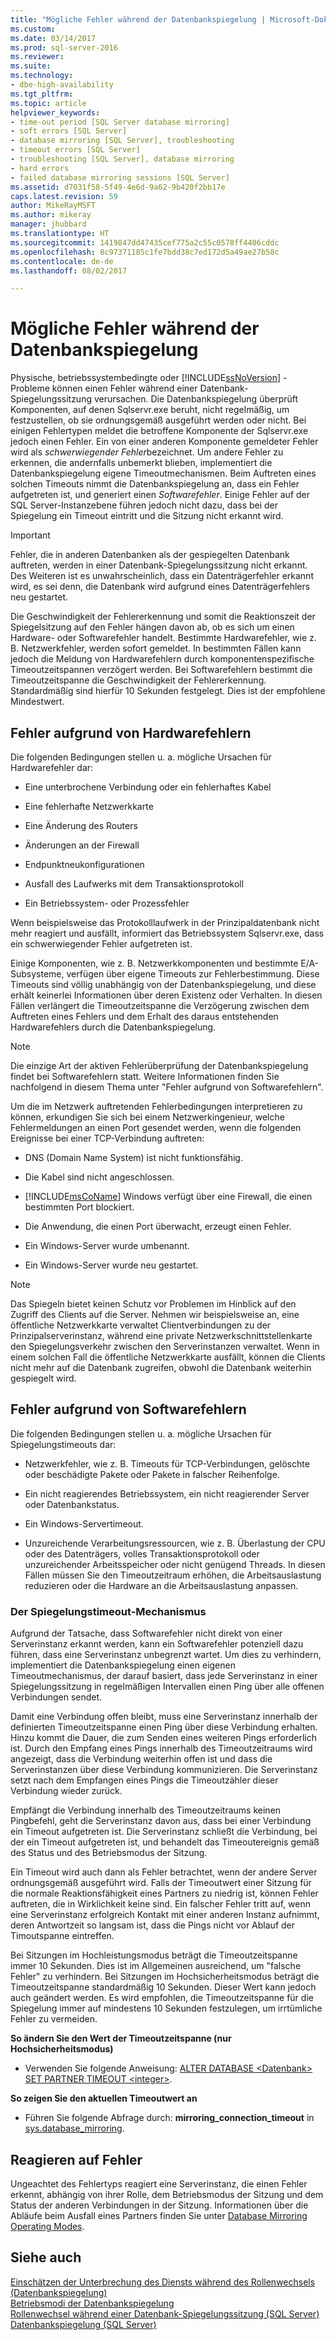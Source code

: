 ```yaml
---
title: "Mögliche Fehler während der Datenbankspiegelung | Microsoft-Dokumentation"
ms.custom: 
ms.date: 03/14/2017
ms.prod: sql-server-2016
ms.reviewer: 
ms.suite: 
ms.technology:
- dbe-high-availability
ms.tgt_pltfrm: 
ms.topic: article
helpviewer_keywords:
- time-out period [SQL Server database mirroring]
- soft errors [SQL Server]
- database mirroring [SQL Server], troubleshooting
- timeout errors [SQL Server]
- troubleshooting [SQL Server], database mirroring
- hard errors
- failed database mirroring sessions [SQL Server]
ms.assetid: d7031f58-5f49-4e6d-9a62-9b420f2bb17e
caps.latest.revision: 59
author: MikeRayMSFT
ms.author: mikeray
manager: jhubbard
ms.translationtype: HT
ms.sourcegitcommit: 1419847dd47435cef775a2c55c0578ff4406cddc
ms.openlocfilehash: 8c97371185c1fe7bdd38c7ed172d5a49ae27b58c
ms.contentlocale: de-de
ms.lasthandoff: 08/02/2017

---
```

# <a name="possible-failures-during-database-mirroring"></a>Mögliche Fehler während der Datenbankspiegelung
  Physische, betriebssystembedingte oder [!INCLUDE[ssNoVersion](../../includes/ssnoversion-md.md)] -Probleme können einen Fehler während einer Datenbank-Spiegelungssitzung verursachen. Die Datenbankspiegelung überprüft Komponenten, auf denen Sqlservr.exe beruht, nicht regelmäßig, um festzustellen, ob sie ordnungsgemäß ausgeführt werden oder nicht. Bei einigen Fehlertypen meldet die betroffene Komponente der Sqlservr.exe jedoch einen Fehler. Ein von einer anderen Komponente gemeldeter Fehler wird als *schwerwiegender Fehler*bezeichnet. Um andere Fehler zu erkennen, die andernfalls unbemerkt blieben, implementiert die Datenbankspiegelung eigene Timeoutmechanismen. Beim Auftreten eines solchen Timeouts nimmt die Datenbankspiegelung an, dass ein Fehler aufgetreten ist, und generiert einen *Softwarefehler*. Einige Fehler auf der SQL Server-Instanzebene führen jedoch nicht dazu, dass bei der Spiegelung ein Timeout eintritt und die Sitzung nicht erkannt wird.  
  
> [!IMPORTANT]  
>  Fehler, die in anderen Datenbanken als der gespiegelten Datenbank auftreten, werden in einer Datenbank-Spiegelungssitzung nicht erkannt. Des Weiteren ist es unwahrscheinlich, dass ein Datenträgerfehler erkannt wird, es sei denn, die Datenbank wird aufgrund eines Datenträgerfehlers neu gestartet.  
  
 Die Geschwindigkeit der Fehlererkennung und somit die Reaktionszeit der Spiegelsitzung auf den Fehler hängen davon ab, ob es sich um einen Hardware- oder Softwarefehler handelt. Bestimmte Hardwarefehler, wie z. B. Netzwerkfehler, werden sofort gemeldet. In bestimmten Fällen kann jedoch die Meldung von Hardwarefehlern durch komponentenspezifische Timeoutzeitspannen verzögert werden. Bei Softwarefehlern bestimmt die Timeoutzeitspanne die Geschwindigkeit der Fehlererkennung. Standardmäßig sind hierfür 10 Sekunden festgelegt. Dies ist der empfohlene Mindestwert.  
  
## <a name="failures-due-to-hard-errors"></a>Fehler aufgrund von Hardwarefehlern  
 Die folgenden Bedingungen stellen u. a. mögliche Ursachen für Hardwarefehler dar:  
  
-   Eine unterbrochene Verbindung oder ein fehlerhaftes Kabel  
  
-   Eine fehlerhafte Netzwerkkarte  
  
-   Eine Änderung des Routers  
  
-   Änderungen an der Firewall  
  
-   Endpunktneukonfigurationen  
  
-   Ausfall des Laufwerks mit dem Transaktionsprotokoll  
  
-   Ein Betriebssystem- oder Prozessfehler  
  
 Wenn beispielsweise das Protokolllaufwerk in der Prinzipaldatenbank nicht mehr reagiert und ausfällt, informiert das Betriebssystem Sqlservr.exe, dass ein schwerwiegender Fehler aufgetreten ist.  
  
 Einige Komponenten, wie z. B. Netzwerkkomponenten und bestimmte E/A-Subsysteme, verfügen über eigene Timeouts zur Fehlerbestimmung. Diese Timeouts sind völlig unabhängig von der Datenbankspiegelung, und diese erhält keinerlei Informationen über deren Existenz oder Verhalten. In diesen Fällen verlängert die Timeoutzeitspanne die Verzögerung zwischen dem Auftreten eines Fehlers und dem Erhalt des daraus entstehenden Hardwarefehlers durch die Datenbankspiegelung.  
  
> [!NOTE]  
>  Die einzige Art der aktiven Fehlerüberprüfung der Datenbankspiegelung findet bei Softwarefehlern statt. Weitere Informationen finden Sie nachfolgend in diesem Thema unter "Fehler aufgrund von Softwarefehlern".  
  
 Um die im Netzwerk auftretenden Fehlerbedingungen interpretieren zu können, erkundigen Sie sich bei einem Netzwerkingenieur, welche Fehlermeldungen an einen Port gesendet werden, wenn die folgenden Ereignisse bei einer TCP-Verbindung auftreten:  
  
-   DNS (Domain Name System) ist nicht funktionsfähig.  
  
-   Die Kabel sind nicht angeschlossen.  
  
-   [!INCLUDE[msCoName](../../includes/msconame-md.md)] Windows verfügt über eine Firewall, die einen bestimmten Port blockiert.  
  
-   Die Anwendung, die einen Port überwacht, erzeugt einen Fehler.  
  
-   Ein Windows-Server wurde umbenannt.  
  
-   Ein Windows-Server wurde neu gestartet.  
  
> [!NOTE]  
>  Das Spiegeln bietet keinen Schutz vor Problemen im Hinblick auf den Zugriff des Clients auf die Server. Nehmen wir beispielsweise an, eine öffentliche Netzwerkkarte verwaltet Clientverbindungen zu der Prinzipalserverinstanz, während eine private Netzwerkschnittstellenkarte den Spiegelungsverkehr zwischen den Serverinstanzen verwaltet. Wenn in einem solchen Fall die öffentliche Netzwerkkarte ausfällt, können die Clients nicht mehr auf die Datenbank zugreifen, obwohl die Datenbank weiterhin gespiegelt wird.  
  
## <a name="failures-due-to-soft-errors"></a>Fehler aufgrund von Softwarefehlern  
 Die folgenden Bedingungen stellen u. a. mögliche Ursachen für Spiegelungstimeouts dar:  
  
-   Netzwerkfehler, wie z. B. Timeouts für TCP-Verbindungen, gelöschte oder beschädigte Pakete oder Pakete in falscher Reihenfolge.  
  
-   Ein nicht reagierendes Betriebssystem, ein nicht reagierender Server oder Datenbankstatus.  
  
-   Ein Windows-Servertimeout.  
  
-   Unzureichende Verarbeitungsressourcen, wie z. B. Überlastung der CPU oder des Datenträgers, volles Transaktionsprotokoll oder unzureichender Arbeitsspeicher oder nicht genügend Threads. In diesen Fällen müssen Sie den Timeoutzeitraum erhöhen, die Arbeitsauslastung reduzieren oder die Hardware an die Arbeitsauslastung anpassen.  
  
### <a name="the-mirroring-time-out-mechanism"></a>Der Spiegelungstimeout-Mechanismus  
 Aufgrund der Tatsache, dass Softwarefehler nicht direkt von einer Serverinstanz erkannt werden, kann ein Softwarefehler potenziell dazu führen, dass eine Serverinstanz unbegrenzt wartet. Um dies zu verhindern, implementiert die Datenbankspiegelung einen eigenen Timeoutmechanismus, der darauf basiert, dass jede Serverinstanz in einer Spiegelungssitzung in regelmäßigen Intervallen einen Ping über alle offenen Verbindungen sendet.  
  
 Damit eine Verbindung offen bleibt, muss eine Serverinstanz innerhalb der definierten Timeoutzeitspanne einen Ping über diese Verbindung erhalten. Hinzu kommt die Dauer, die zum Senden eines weiteren Pings erforderlich ist. Durch den Empfang eines Pings innerhalb des Timeoutzeitraums wird angezeigt, dass die Verbindung weiterhin offen ist und dass die Serverinstanzen über diese Verbindung kommunizieren. Die Serverinstanz setzt nach dem Empfangen eines Pings die Timeoutzähler dieser Verbindung wieder zurück.  
  
 Empfängt die Verbindung innerhalb des Timeoutzeitraums keinen Pingbefehl, geht die Serverinstanz davon aus, dass bei einer Verbindung ein Timeout aufgetreten ist. Die Serverinstanz schließt die Verbindung, bei der ein Timeout aufgetreten ist, und behandelt das Timeoutereignis gemäß des Status und des Betriebsmodus der Sitzung.  
  
 Ein Timeout wird auch dann als Fehler betrachtet, wenn der andere Server ordnungsgemäß ausgeführt wird. Falls der Timeoutwert einer Sitzung für die normale Reaktionsfähigkeit eines Partners zu niedrig ist, können Fehler auftreten, die in Wirklichkeit keine sind. Ein falscher Fehler tritt auf, wenn eine Serverinstanz erfolgreich Kontakt mit einer anderen Instanz aufnimmt, deren Antwortzeit so langsam ist, dass die Pings nicht vor Ablauf der Timoutspanne eintreffen.  
  
 Bei Sitzungen im Hochleistungsmodus beträgt die Timeoutzeitspanne immer 10 Sekunden. Dies ist im Allgemeinen ausreichend, um "falsche Fehler" zu verhindern. Bei Sitzungen im Hochsicherheitsmodus beträgt die Timeoutzeitspanne standardmäßig 10 Sekunden. Dieser Wert kann jedoch auch geändert werden. Es wird empfohlen, die Timeoutzeitspanne für die Spiegelung immer auf mindestens 10 Sekunden festzulegen, um irrtümliche Fehler zu vermeiden.  
  
 **So ändern Sie den Wert der Timeoutzeitspanne (nur Hochsicherheitsmodus)**  
  
-   Verwenden Sie folgende Anweisung: [ALTER DATABASE \<Datenbank> SET PARTNER TIMEOUT \<integer>](../../t-sql/statements/alter-database-transact-sql.md).  
  
 **So zeigen Sie den aktuellen Timeoutwert an**  
  
-   Führen Sie folgende Abfrage durch: **mirroring_connection_timeout** in [sys.database_mirroring](../../relational-databases/system-catalog-views/sys-database-mirroring-transact-sql.md).  
  
## <a name="responding-to-an-error"></a>Reagieren auf Fehler  
 Ungeachtet des Fehlertyps reagiert eine Serverinstanz, die einen Fehler erkennt, abhängig von ihrer Rolle, dem Betriebsmodus der Sitzung und dem Status der anderen Verbindungen in der Sitzung. Informationen über die Abläufe beim Ausfall eines Partners finden Sie unter [Database Mirroring Operating Modes](../../database-engine/database-mirroring/database-mirroring-operating-modes.md).  
  
## <a name="see-also"></a>Siehe auch  
 [Einschätzen der Unterbrechung des Diensts während des Rollenwechsels &#40;Datenbankspiegelung&#41;](../../database-engine/database-mirroring/estimate-the-interruption-of-service-during-role-switching-database-mirroring.md)   
 [Betriebsmodi der Datenbankspiegelung](../../database-engine/database-mirroring/database-mirroring-operating-modes.md)   
 [Rollenwechsel während einer Datenbank-Spiegelungssitzung &#40;SQL Server&#41;](../../database-engine/database-mirroring/role-switching-during-a-database-mirroring-session-sql-server.md)   
 [Datenbankspiegelung &#40;SQL Server&#41;](../../database-engine/database-mirroring/database-mirroring-sql-server.md)  
  
  
